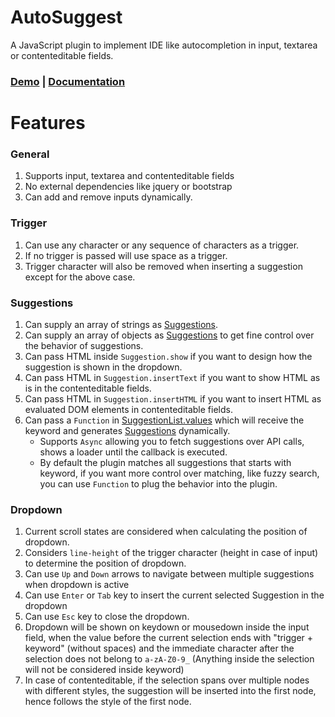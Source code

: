 # AutoSuggest
A JavaScript plugin to implement IDE like autocompletion in input, textarea or contenteditable fields.

### [Demo](https://avcs.pro/autosuggest) | [Documentation](Documentation.md)

# Features
### General
1. Supports input, textarea and contenteditable fields
2. No external dependencies like jquery or bootstrap
3. Can add and remove inputs dynamically.

### Trigger
1. Can use any character or any sequence of characters as a trigger.
2. If no trigger is passed will use space as a trigger.
3. Trigger character will also be removed when inserting a suggestion except for the above case.

### Suggestions
1. Can supply an array of strings as [Suggestions](Documentation.md#suggestion-as-string).
2. Can supply an array of objects as [Suggestions](Documentation.md#suggestion-as-object) to get fine control over the behavior of suggestions.
3. Can pass HTML inside `Suggestion.show` if you want to design how the suggestion is shown in the dropdown.
4. Can pass HTML in `Suggestion.insertText` if you want to show HTML as is in the contenteditable fields.
5. Can pass HTML in `Suggestion.insertHTML` if you want to insert HTML as evaluated DOM elements in contenteditable fields.
6. Can pass a `Function` in [SuggestionList.values](Documentation.md#suggestionlist) which will receive the keyword and generates [Suggestions](Documentation.md#suggestion) dynamically.
    - Supports `Async` allowing you to fetch suggestions over API calls, shows a loader until the callback is executed.
    - By default the plugin matches all suggestions that starts with keyword, if you want more control over matching, like fuzzy search, you can use `Function` to plug the behavior into the plugin.

### Dropdown
1. Current scroll states are considered when calculating the position of dropdown.
2. Considers `line-height` of the trigger character (height in case of input) to determine the position of dropdown.
3. Can use `Up` and `Down` arrows to navigate between multiple suggestions when dropdown is active
4. Can use `Enter` or `Tab` key to insert the current selected Suggestion in the dropdown
5. Can use `Esc` key to close the dropdown.
6. Dropdown will be shown on keydown or mousedown inside the input field, when the value before the current selection ends with "trigger + keyword" (without spaces) and the immediate character after the selection does not belong to `a-zA-Z0-9_` (Anything inside the selection will not be considered inside keyword)
7. In case of contenteditable, if the selection spans over multiple nodes with different styles, the suggestion will be inserted into the first node, hence follows the style of the first node.
